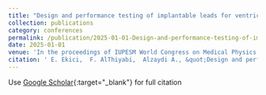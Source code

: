 ```yaml
---
title: "Design and performance testing of implantable leads for ventricular assist devices"
collection: publications
category: conferences
permalink: /publication/2025-01-01-Design-and-performance-testing-of-implantable-leads-for-ventricular-assist-devices
date: 2025-01-01
venue: 'In the proceedings of IUPESM World Congress on Medical Physics and Biomedical Engineering 2025, Adelaide, Australia'
citation: ' E. Ekici,  F. AlThiyabi,  Alzaydi A., &quot;Design and performance testing of implantable leads for ventricular assist devices.&quot; In the proceedings of IUPESM World Congress on Medical Physics and Biomedical Engineering 2025, Adelaide, Australia, 2025.'
---
```

Use [Google Scholar](https://scholar.google.com/scholar?q=Design+and+performance+testing+of+implantable+leads+for+ventricular+assist+devices){:target="_blank"} for full citation